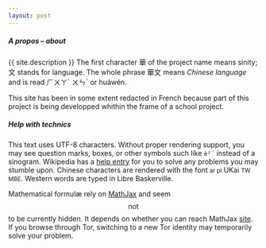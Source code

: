 ```yaml
---
layout: post
---
```


##### A propos – about

{{ site.description }} The first character 華 of the project name means sinity; 文 stands for language. The whole phrase 華文 means _Chinese language_ and is read ㄏㄨㄚˊ ㄨㄣˊ or huáwén.

This site has been in some extent redacted in French because part of this project is being developped whithin the frame of a school project.

##### Help with technics

This text uses UTF-8 characters. Without proper rendering support, you may see question marks, boxes, or other symbols such like `è²´` instead of a sinogram. Wikipedia has a [help entry](https://en.wikipedia.org/wiki/Help:Special_characters) for you to solve any problems you may stumble upon. Chinese characters are rendered with the font <small>ar pl</small> UKai <small>TW MBE</small>. Western words are typed in Libre Baskerville.

Mathematical formulæ rely on [MathJax](http://www.mathjax.org/) and seem $$\mathrm{not}$$ to be currently hidden. It depends on whether you can reach MathJax [site](http://www.mathjax.org/). If you browse through Tor, switching to a new Tor identity may temporarily solve your problem.
